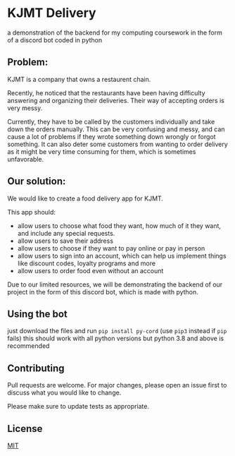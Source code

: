 # KJMT Delivery
a demonstration of the backend for my computing coursework in the form of a discord bot
coded in python

## Problem:
KJMT is a company that owns a restaurent chain.

Recently, he noticed that the restaurants have been having difficulty answering and organizing their deliveries. Their way of accepting orders is very messy. 

Currently, they have to be called by the customers individually and take down the orders manually. This can be very confusing and messy, and can cause a lot of problems if they wrote something down wrongly or forgot something. It can also deter some customers from wanting to order delivery as it might be very time consuming for them, which is sometimes unfavorable.

## Our solution:
We would like to create a food delivery app for KJMT.

This app should:
- allow users to choose what food they want, how much of it they want, and include any special requests. 
- allow users to save their address
- allow users to choose if they want to pay online or pay in person
- allow users to sign into an account, which can help us implement things like discount codes, loyalty programs and more
- allow users to order food even without an account

Due to our limited resources, we will be demonstrating the backend of our project in the form of this discord bot, which is made with python. 

## Using the bot
just download the files and run `pip install py-cord` (use `pip3` instead if `pip` fails)
this should work with all python versions but python 3.8 and above is recommended


## Contributing

Pull requests are welcome. For major changes, please open an issue first
to discuss what you would like to change.

Please make sure to update tests as appropriate.

## License

[MIT](https://choosealicense.com/licenses/mit/)

